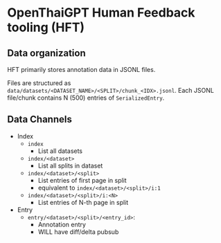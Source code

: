 # OpenThaiGPT Human Feedback tooling (HFT)

## Data organization

HFT primarily stores annotation data in JSONL files.

Files are structured as `data/datasets/<DATASET_NAME>/<SPLIT>/chunk_<IDX>.jsonl`.
Each JSONL file/chunk contains N (500) entries of `SerializedEntry`.


## Data Channels

* Index
    * `index`
        * List all datasets
    * `index/<dataset>`
        * List all splits in dataset
    * `index/<dataset>/<split>`
        * List entries of first page in split
        * equivalent to `index/<dataset>/<split>/i:1`
    * `index/<dataset>/<split>/i:<N>`
        * List entries of N-th page in split
* Entry
    * `entry/<dataset>/<split>/<entry_id>`:
        * Annotation entry
        * WILL have diff/delta pubsub

